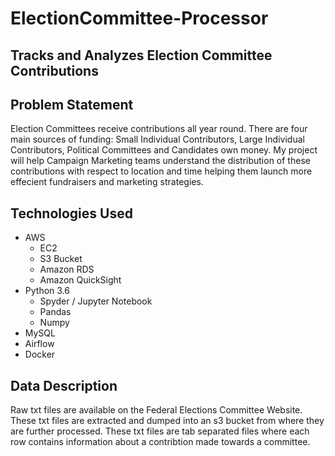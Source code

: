 # ElectionCommittee-Processor

## Tracks and Analyzes Election Committee Contributions

## Problem Statement
Election Committees receive contributions all year round. There are four main sources of funding: Small Individual Contributors, Large Individual Contributors, Political Committees and Candidates own money. My project will help Campaign Marketing teams understand the distribution of these contributions with respect to location and time helping them launch more effecient fundraisers and marketing strategies.  

## Technologies Used
- AWS
  - EC2
  - S3 Bucket
  - Amazon RDS
  - Amazon QuickSight
- Python 3.6
  - Spyder / Jupyter Notebook
  - Pandas
  - Numpy
- MySQL
- Airflow
- Docker

## Data Description
Raw txt files are available on the Federal Elections Committee Website. These txt files are extracted and dumped into an s3 bucket from where they are further processed. These txt files are tab separated files where each row contains information about a contribtion made towards a committee.
